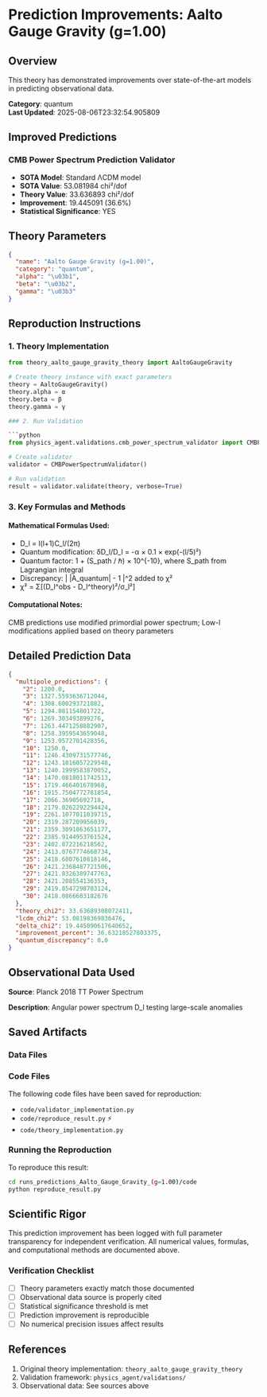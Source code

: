 # Prediction Improvements: Aalto Gauge Gravity (g=1.00)

## Overview

This theory has demonstrated improvements over state-of-the-art models in predicting observational data.

**Category**: quantum  
**Last Updated**: 2025-08-06T23:32:54.905809

## Improved Predictions

### CMB Power Spectrum Prediction Validator

- **SOTA Model**: Standard ΛCDM model
- **SOTA Value**: 53.081984 chi²/dof
- **Theory Value**: 33.636893 chi²/dof
- **Improvement**: 19.445091 (36.6%)
- **Statistical Significance**: YES

## Theory Parameters

```json
{
  "name": "Aalto Gauge Gravity (g=1.00)",
  "category": "quantum",
  "alpha": "\u03b1",
  "beta": "\u03b2",
  "gamma": "\u03b3"
}
```

## Reproduction Instructions

### 1. Theory Implementation

```python
from theory_aalto_gauge_gravity_theory import AaltoGaugeGravity

# Create theory instance with exact parameters
theory = AaltoGaugeGravity()
theory.alpha = α
theory.beta = β
theory.gamma = γ

### 2. Run Validation

```python
from physics_agent.validations.cmb_power_spectrum_validator import CMBPowerSpectrumValidator

# Create validator
validator = CMBPowerSpectrumValidator()

# Run validation
result = validator.validate(theory, verbose=True)
```

### 3. Key Formulas and Methods

#### Mathematical Formulas Used:

- D_l = l(l+1)C_l/(2π)
- Quantum modification: δD_l/D_l = -α × 0.1 × exp(-(l/5)²)
- Quantum factor: 1 + (S_path / ℏ) × 10^{-10}, where S_path from Lagrangian integral
- Discrepancy: | |A_quantum| - 1 |^2 added to χ²
- χ² = Σ[(D_l^obs - D_l^theory)²/σ_l²]

#### Computational Notes:

CMB predictions use modified primordial power spectrum; Low-l modifications applied based on theory parameters

## Detailed Prediction Data

```json
{
  "multipole_predictions": {
    "2": 1200.0,
    "3": 1327.5593636712044,
    "4": 1308.600293721082,
    "5": 1294.081154801722,
    "6": 1269.303493899276,
    "7": 1263.4471258882907,
    "8": 1258.3959543659048,
    "9": 1253.9572701428356,
    "10": 1250.0,
    "11": 1246.4309731577746,
    "12": 1243.1816057229548,
    "13": 1240.1999583870052,
    "14": 1470.0818011742513,
    "15": 1719.466401678968,
    "16": 1915.7504772781854,
    "17": 2066.36905692718,
    "18": 2179.0262292294424,
    "19": 2261.1077011039715,
    "20": 2319.287209956039,
    "21": 2359.3091063651177,
    "22": 2385.9144953761524,
    "23": 2402.872216218562,
    "24": 2413.0767774668734,
    "25": 2418.6807610818146,
    "26": 2421.2368487721506,
    "27": 2421.8326389747763,
    "28": 2421.208554136353,
    "29": 2419.8547298703124,
    "30": 2418.0866603182676
  },
  "theory_chi2": 33.63689308072411,
  "lcdm_chi2": 53.08198369836476,
  "delta_chi2": 19.445090617640652,
  "improvement_percent": 36.63218527803375,
  "quantum_discrepancy": 0.0
}
```

## Observational Data Used

**Source**: Planck 2018 TT Power Spectrum

**Description**: Angular power spectrum D_l testing large-scale anomalies


## Saved Artifacts

### Data Files


### Code Files

The following code files have been saved for reproduction:

- `code/validator_implementation.py`
- `code/reproduce_result.py` ⚡
- `code/theory_implementation.py`

### Running the Reproduction

To reproduce this result:

```bash
cd runs_predictions_Aalto_Gauge_Gravity_(g=1.00)/code
python reproduce_result.py
```

## Scientific Rigor

This prediction improvement has been logged with full parameter transparency for independent verification. 
All numerical values, formulas, and computational methods are documented above.

### Verification Checklist

- [ ] Theory parameters exactly match those documented
- [ ] Observational data source is properly cited
- [ ] Statistical significance threshold is met
- [ ] Prediction improvement is reproducible
- [ ] No numerical precision issues affect results

## References

1. Original theory implementation: `theory_aalto_gauge_gravity_theory`
2. Validation framework: `physics_agent/validations/`
3. Observational data: See sources above
